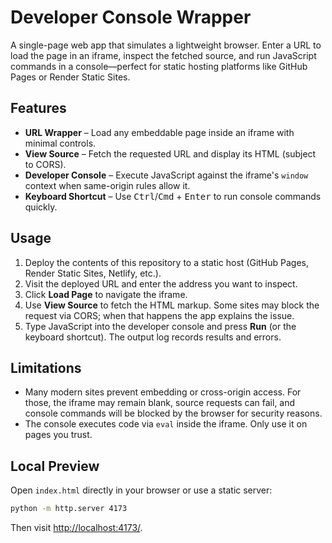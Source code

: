 # Developer Console Wrapper

A single-page web app that simulates a lightweight browser. Enter a URL to load the
page in an iframe, inspect the fetched source, and run JavaScript commands in a
console—perfect for static hosting platforms like GitHub Pages or Render Static Sites.

## Features

- **URL Wrapper** – Load any embeddable page inside an iframe with minimal controls.
- **View Source** – Fetch the requested URL and display its HTML (subject to CORS).
- **Developer Console** – Execute JavaScript against the iframe's `window` context
  when same-origin rules allow it.
- **Keyboard Shortcut** – Use <kbd>Ctrl</kbd>/<kbd>Cmd</kbd> + <kbd>Enter</kbd> to run
  console commands quickly.

## Usage

1. Deploy the contents of this repository to a static host (GitHub Pages, Render Static
   Sites, Netlify, etc.).
2. Visit the deployed URL and enter the address you want to inspect.
3. Click **Load Page** to navigate the iframe.
4. Use **View Source** to fetch the HTML markup. Some sites may block the request via
   CORS; when that happens the app explains the issue.
5. Type JavaScript into the developer console and press **Run** (or the keyboard
   shortcut). The output log records results and errors.

## Limitations

- Many modern sites prevent embedding or cross-origin access. For those, the iframe may
  remain blank, source requests can fail, and console commands will be blocked by the
  browser for security reasons.
- The console executes code via `eval` inside the iframe. Only use it on pages you
  trust.

## Local Preview

Open `index.html` directly in your browser or use a static server:

```bash
python -m http.server 4173
```

Then visit <http://localhost:4173/>.
